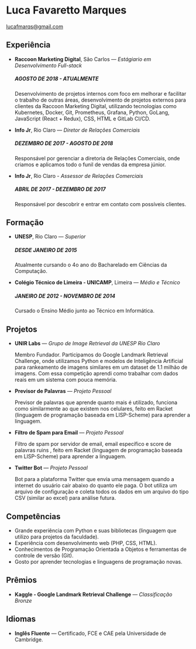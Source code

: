# Luca Favaretto Marques

[lucafmarqs@gmail.com](mailto:lucafmarqs@gmail.com)

## Experiência
* **Raccoon Marketing Digital**, São Carlos ​— _Estágiario em Desenvolvimento Full-stack_
  ##### AGOSTO DE 2018 - ATUALMENTE

  Desenvolvimento de projetos internos com foco em melhorar e facilitar o trabalho de outras áreas, desenvolvimento de projetos externos para clientes da Raccoon Marketing Digital, utilizando tecnologias como Kubernetes, Docker, Git, Prometheus, Grafana, Python, GoLang, JavaScript (React + Redux), CSS, HTML e GitLab CI/CD.  
* **Info Jr**, Rio Claro ​— _Diretor de Relações Comerciais_
  ##### DEZEMBRO DE 2017 - AGOSTO DE 2018
  
  Responsável por gerenciar a diretoria de Relações Comerciais, onde criamos e aplicamos todo o funil de vendas da empresa júnior.
* **Info Jr**, Rio Claro - _Assessor de Relações Comerciais_
  ##### ABRIL DE 2017 - DEZEMBRO DE 2017
  
  Responsável por descobrir e entrar em contato com possíveis clientes.
 
## Formação
 
* **UNESP**, Rio Claro ​— _Superior_
  ##### DESDE JANEIRO DE 2015
 
  Atualmente cursando o 4o ano do Bacharelado em Ciências da Computação.
* **Colégio Técnico de Limeira - UNICAMP**, Limeira ​— _Médio e Técnico_
  ##### JANEIRO DE 2012 - NOVEMBRO DE 2014
 
  Cursado o Ensino Médio junto ao Técnico em Informática.

## Projetos

* **UNIR Labs** ​— _Grupo de Image Retrieval da UNESP Rio Claro_
  
  Membro Fundador. Participamos do Google Landmark Retrieval Challenge, onde utilizamos Python e modelos de Inteligência Artificial para rankeamento de imagens similares em um dataset de 1.1 milhão de imagens. Com essa competição aprendi como trabalhar com dados reais em um sistema com pouca memória. 
* **Previsor de Palavras** ​— _Projeto Pessoal_
  
  Previsor de palavras que aprende quanto mais é utilizado, funciona como similarmente ao que existem nos celulares, feito em Racket (linguagem de programação baseada em LISP-Scheme) para aprender a linguagem.
* **Filtro de Spam para Email** ​— _Projeto Pessoal_

  Filtro de spam por servidor de email, email específico e score de palavras ruins , feito em Racket (linguagem de programação baseada em LISP-Scheme) para aprender a linguagem. 
* **Twitter Bot** ​— _Projeto Pessoal_

  Bot para a plataforma Twitter que envia uma mensagem quando a internet do usuário cair abaixo do quanto ele paga. O bot utiliza um arquivo de configuração e coleta todos os dados em um arquivo do tipo CSV (similar ao excel) para análise futura.
 
## Competências

* Grande experiência com Python e suas bibliotecas (linguagem que utilizo para projetos da faculdade).
* Experiência com desenvolvimento web (PHP, CSS, HTML).
* Conhecimentos de Programação Orientada a Objetos e ferramentas de controle de versão (Git).
* Gosto por aprender tecnologias e linguagens de programação novas.

## Prêmios

* **Kaggle - Google Landmark Retrieval Challenge** ​— _Classificação Bronze_

## Idiomas

* **Inglês Fluente** ​— Certificado, FCE e CAE pela Universidade de Cambridge.
